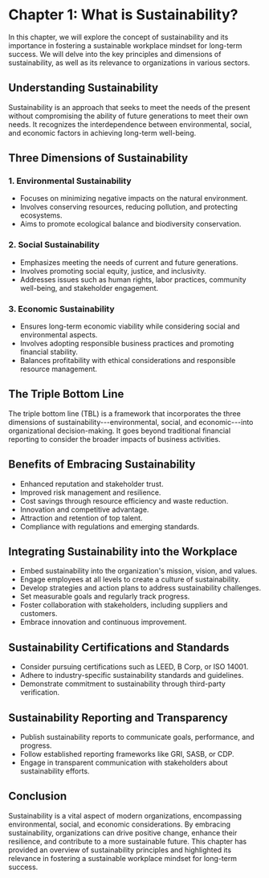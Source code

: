 Chapter 1: What is Sustainability?
==================================

In this chapter, we will explore the concept of sustainability and its importance in fostering a sustainable workplace mindset for long-term success. We will delve into the key principles and dimensions of sustainability, as well as its relevance to organizations in various sectors.

**Understanding Sustainability**
--------------------------------

Sustainability is an approach that seeks to meet the needs of the present without compromising the ability of future generations to meet their own needs. It recognizes the interdependence between environmental, social, and economic factors in achieving long-term well-being.

**Three Dimensions of Sustainability**
--------------------------------------

### 1. Environmental Sustainability

* Focuses on minimizing negative impacts on the natural environment.
* Involves conserving resources, reducing pollution, and protecting ecosystems.
* Aims to promote ecological balance and biodiversity conservation.

### 2. Social Sustainability

* Emphasizes meeting the needs of current and future generations.
* Involves promoting social equity, justice, and inclusivity.
* Addresses issues such as human rights, labor practices, community well-being, and stakeholder engagement.

### 3. Economic Sustainability

* Ensures long-term economic viability while considering social and environmental aspects.
* Involves adopting responsible business practices and promoting financial stability.
* Balances profitability with ethical considerations and responsible resource management.

**The Triple Bottom Line**
--------------------------

The triple bottom line (TBL) is a framework that incorporates the three dimensions of sustainability---environmental, social, and economic---into organizational decision-making. It goes beyond traditional financial reporting to consider the broader impacts of business activities.

**Benefits of Embracing Sustainability**
----------------------------------------

* Enhanced reputation and stakeholder trust.
* Improved risk management and resilience.
* Cost savings through resource efficiency and waste reduction.
* Innovation and competitive advantage.
* Attraction and retention of top talent.
* Compliance with regulations and emerging standards.

**Integrating Sustainability into the Workplace**
-------------------------------------------------

* Embed sustainability into the organization's mission, vision, and values.
* Engage employees at all levels to create a culture of sustainability.
* Develop strategies and action plans to address sustainability challenges.
* Set measurable goals and regularly track progress.
* Foster collaboration with stakeholders, including suppliers and customers.
* Embrace innovation and continuous improvement.

**Sustainability Certifications and Standards**
-----------------------------------------------

* Consider pursuing certifications such as LEED, B Corp, or ISO 14001.
* Adhere to industry-specific sustainability standards and guidelines.
* Demonstrate commitment to sustainability through third-party verification.

**Sustainability Reporting and Transparency**
---------------------------------------------

* Publish sustainability reports to communicate goals, performance, and progress.
* Follow established reporting frameworks like GRI, SASB, or CDP.
* Engage in transparent communication with stakeholders about sustainability efforts.

**Conclusion**
--------------

Sustainability is a vital aspect of modern organizations, encompassing environmental, social, and economic considerations. By embracing sustainability, organizations can drive positive change, enhance their resilience, and contribute to a more sustainable future. This chapter has provided an overview of sustainability principles and highlighted its relevance in fostering a sustainable workplace mindset for long-term success.
